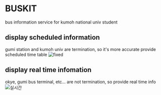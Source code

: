 # BUSKIT
bus information service for kumoh national univ student

## display scheduled information 
gumi station and kumoh univ are termination, so it's more accurate provide scheduled time table
![fixed](https://user-images.githubusercontent.com/92370799/163785666-0f8c2aa5-ccf9-4089-aa94-8ae28f62601e.gif)

## display real time infomation 
okye, gumi bus terminal, etc... are not termination, so provide real time info
![실시간](https://user-images.githubusercontent.com/92370799/163786302-18bdf794-2e88-44ed-a34f-6e130247536d.gif)
